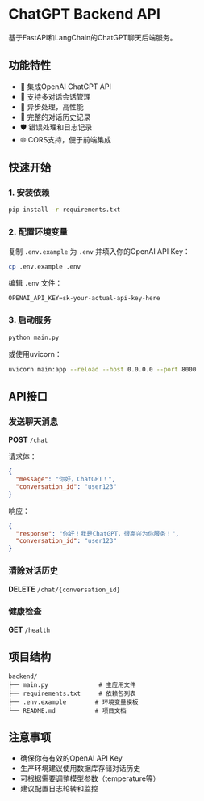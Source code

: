 # ChatGPT Backend API

基于FastAPI和LangChain的ChatGPT聊天后端服务。

## 功能特性

- 🤖 集成OpenAI ChatGPT API
- 💬 支持多对话会话管理
- 🔄 异步处理，高性能
- 📝 完整的对话历史记录
- 🛡️ 错误处理和日志记录
- 🌐 CORS支持，便于前端集成

## 快速开始

### 1. 安装依赖

```bash
pip install -r requirements.txt
```

### 2. 配置环境变量

复制 `.env.example` 为 `.env` 并填入你的OpenAI API Key：

```bash
cp .env.example .env
```

编辑 `.env` 文件：
```
OPENAI_API_KEY=sk-your-actual-api-key-here
```

### 3. 启动服务

```bash
python main.py
```

或使用uvicorn：
```bash
uvicorn main:app --reload --host 0.0.0.0 --port 8000
```

## API接口

### 发送聊天消息

**POST** `/chat`

请求体：
```json
{
  "message": "你好，ChatGPT！",
  "conversation_id": "user123"
}
```

响应：
```json
{
  "response": "你好！我是ChatGPT，很高兴为你服务！",
  "conversation_id": "user123"
}
```

### 清除对话历史

**DELETE** `/chat/{conversation_id}`

### 健康检查

**GET** `/health`

## 项目结构

```
backend/
├── main.py              # 主应用文件
├── requirements.txt     # 依赖包列表
├── .env.example        # 环境变量模板
└── README.md           # 项目文档
```

## 注意事项

- 确保你有有效的OpenAI API Key
- 生产环境建议使用数据库存储对话历史
- 可根据需要调整模型参数（temperature等）
- 建议配置日志轮转和监控